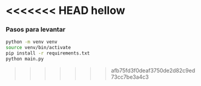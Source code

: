 <<<<<<< HEAD
hellow
=======
### Pasos para levantar

```bash
python -m venv venv
source venv/bin/activate
pip install -r requirements.txt
python main.py
```
>>>>>>> afb75fd3f0deaf3750de2d82c9ed73cc7be3a4c3
